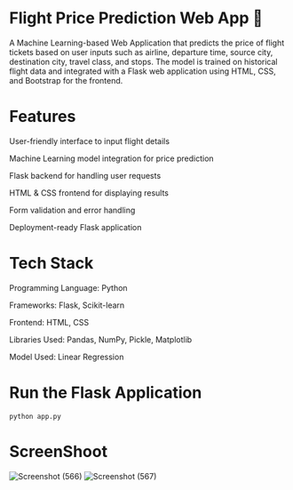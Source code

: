 # Flight Price Prediction Web App 🚀

A Machine Learning-based Web Application that predicts the price of flight tickets based on user inputs such as airline, departure time, source city, destination city, travel class, and stops. The model is trained on historical flight data and integrated with a Flask web application using HTML, CSS, and Bootstrap for the frontend.

# Features
 User-friendly interface to input flight details
 
 Machine Learning model integration for price prediction
 
 Flask backend for handling user requests
 
 HTML & CSS frontend for displaying results
 
 Form validation and error handling
 
 Deployment-ready Flask application

# Tech Stack
  Programming Language: Python
  
  Frameworks: Flask, Scikit-learn
  
  Frontend: HTML, CSS
  
  Libraries Used: Pandas, NumPy, Pickle, Matplotlib
  
  Model Used: Linear Regression

# Run the Flask Application

    python app.py

# ScreenShoot

![Screenshot (566)](https://github.com/user-attachments/assets/738786c3-8076-4238-84c5-b6926f745afd)
![Screenshot (567)](https://github.com/user-attachments/assets/4044f6a1-ed07-4c1a-a652-14a839120861)

